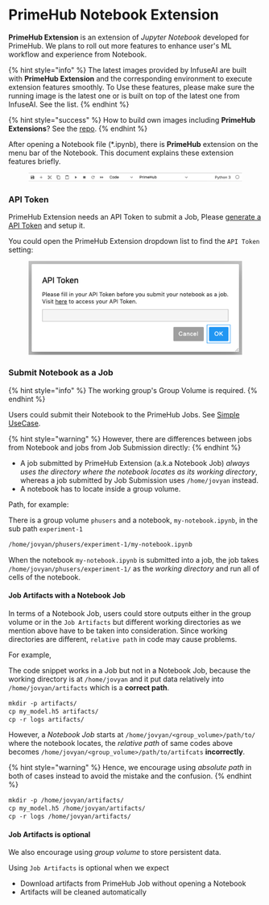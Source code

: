 # PrimeHub Notebook Extension

**PrimeHub Extension** is an extension of _Jupyter Notebook_ developed for PrimeHub. We plans to roll out more features to enhance user's ML workflow and experience from Notebook.

{% hint style="info" %}
The latest images provided by InfuseAI are built with **PrimeHub Extension** and the corresponding environment to execute extension features smoothly. To Use these features, please make sure the running image is the latest one or is built on top of the latest one from InfuseAI. See the list.
{% endhint %}

{% hint style="success" %}
How to build own images including **PrimeHub Extensions**? See the [repo](https://github.com/InfuseAI/primehub-job/tree/master/jupyterlab\_primehub).
{% endhint %}

After opening a Notebook file (\*.ipynb), there is **PrimeHub** extension on the menu bar of the Notebook. This document explains these extension features briefly.

<figure><img src="../../.gitbook/assets/ph-extension-menu.png" alt=""><figcaption></figcaption></figure>

### API Token

PrimeHub Extension needs an API Token to submit a Job, Please [generate a API Token](../generate-an-primehub-api-token.md) and setup it.

You could open the PrimeHub Extension dropdown list to find the `API Token` setting:

<figure><img src="../../.gitbook/assets/ph-extension-token.png" alt=""><figcaption></figcaption></figure>

### Submit Notebook as a Job

{% hint style="info" %}
The working group's Group Volume is required.
{% endhint %}

Users could submit their Notebook to the PrimeHub Jobs. See [Simple UseCase](submit-notebook-as-job.md).

{% hint style="warning" %}
However, there are differences between jobs from Notebook and jobs from Job Submission directly:
{% endhint %}

* A job submitted by PrimeHub Extension (a.k.a Notebook Job) _always uses the directory where the notebook locates as its working directory_, whereas a job submitted by Job Submission uses `/home/jovyan` instead.
* A notebook has to locate inside a group volume.

Path, for example:

There is a group volume `phusers` and a notebook, `my-notebook.ipynb`, in the sub path `experiment-1`

```bash
/home/jovyan/phusers/experiment-1/my-notebook.ipynb
```

When the notebook `my-notebook.ipynb` is submitted into a job, the job takes `/home/jovyan/phusers/experiment-1/` as the _working directory_ and run all of cells of the notebook.

#### Job Artifacts with a Notebook Job

In terms of a Notebook Job, users could store outputs either in the group volume or in the `Job Artifacts` but different working directories as we mention above have to be taken into consideration. Since working directories are different, `relative path` in code may cause problems.

For example,

The code snippet works in a Job but not in a Notebook Job, because the working directory is at `/home/jovyan` and it put data relatively into `/home/jovyan/artifacts` which is a **correct path**.

```
mkdir -p artifacts/
cp my_model.h5 artifacts/
cp -r logs artifacts/
```

However, a _Notebook Job_ starts at `/home/jovyan/<group_volume>/path/to/` where the notebook locates, the _relative path_ of same codes above becomes `/home/jovyan/<group_volume>/path/to/artifcats` **incorrectly**.

{% hint style="warning" %}
Hence, we encourage using _absolute path_ in both of cases instead to avoid the mistake and the confusion.
{% endhint %}

```
mkdir -p /home/jovyan/artifacts/
cp my_model.h5 /home/jovyan/artifacts/
cp -r logs /home/jovyan/artifacts/
```

#### Job Artifacts is optional

We also encourage using _group volume_ to store persistent data.

Using `Job Artifacts` is optional when we expect

* Download artifacts from PrimeHub Job without opening a Notebook
* Artifacts will be cleaned automatically
